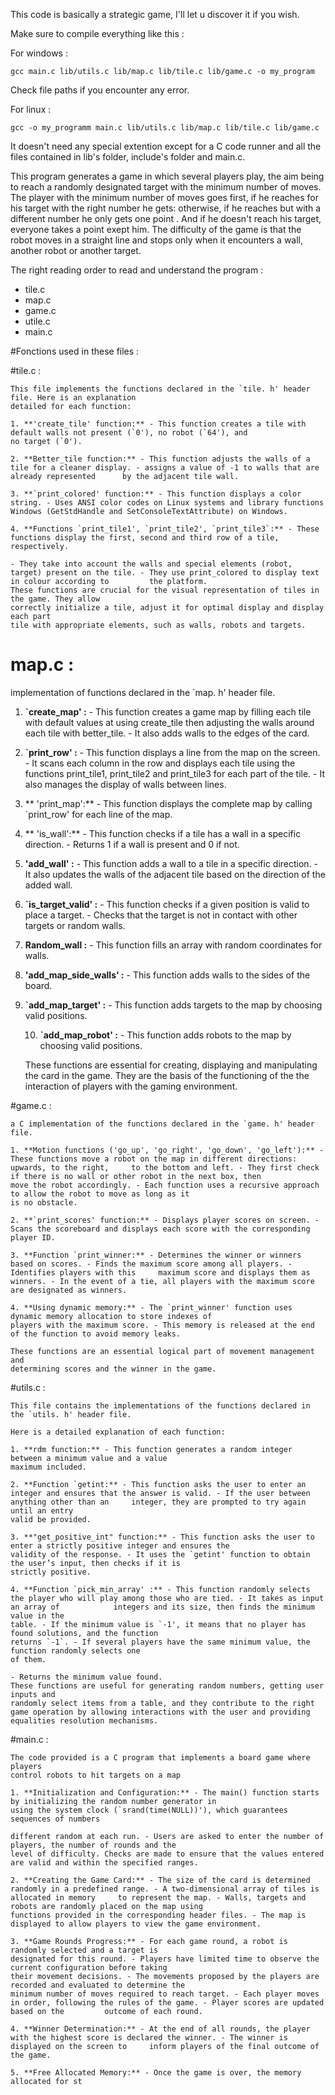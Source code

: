 This code is basically a strategic game, I'll let u discover it if you wish.

Make sure to compile everything like this :

For windows : 

    gcc main.c lib/utils.c lib/map.c lib/tile.c lib/game.c -o my_program

Check file paths if you encounter any error.

For linux :

    gcc -o my_programm main.c lib/utils.c lib/map.c lib/tile.c lib/game.c


It doesn't need any special extention except for a C code runner and all the files contained in lib's folder, include's folder and main.c.

This program generates a game in which several players play, the aim being to reach a randomly designated target with the minimum number of moves. The player with the minimum number of moves goes first, if he reaches for his target with the right number he gets: otherwise, if he reaches but with a different number he only gets one point . And if he doesn't reach his target, everyone takes a point exept him. The difficulty of the game is that the robot moves in a straight line and stops only when it encounters a wall, another robot or another target.

The right reading order to read and understand the program : 
- tile.c
- map.c
- game.c
- utile.c
- main.c

#Fonctions used in these files :

  #tile.c :
  
    This file implements the functions declared in the `tile. h' header file. Here is an explanation 
    detailed for each function: 
    
    1. **'create_tile' function:** - This function creates a tile with default walls not present (`0'), no robot (`64'), and 
    no target (`0'). 
    
    2. **Better_tile function:** - This function adjusts the walls of a tile for a cleaner display. - assigns a value of -1 to walls that are already represented      by the adjacent tile wall. 
    
    3. **`print_colored' function:** - This function displays a color string. - Uses ANSI color codes on Linux systems and library functions 
    Windows (GetStdHandle and SetConsoleTextAttribute) on Windows. 
    
    4. **Functions `print_tile1', `print_tile2', `print_tile3`:** - These functions display the first, second and third row of a tile, respectively.
    
    - They take into account the walls and special elements (robot, target) present on the tile. - They use print_colored to display text in colour according to         the platform. 
    These functions are crucial for the visual representation of tiles in the game. They allow 
    correctly initialize a tile, adjust it for optimal display and display each part 
    tile with appropriate elements, such as walls, robots and targets. 

# map.c :

implementation of functions declared in the `map. h' header file.  

1. **`create_map' :** - This function creates a game map by filling each tile with default values at 
    using create_tile then adjusting the walls around each tile with better_tile. - It also adds walls to the edges of the card. 
    
2. **`print_row' :** - This function displays a line from the map on the screen. - It scans each column in the row and displays each tile using the 
    functions 
    print_tile1, print_tile2 and print_tile3 for each part of the tile. - It also manages the display of walls between lines.
    
3. ** 'print_map':** - This function displays the complete map by calling `print_row' for each line of the map. 
    
4. ** 'is_wall':** - This function checks if a tile has a wall in a specific direction. - Returns 1 if a wall is present and 0 if not. 
    
5. **'add_wall' :** - This function adds a wall to a tile in a specific direction. - It also updates the walls of the adjacent tile based on the             direction of the added wall. 
    
6. **`is_target_valid' :** - This function checks if a given position is valid to place a target. - Checks that the target is not in contact with         other targets or random walls. 
    
7. **Random_wall :** - This function fills an array with random coordinates for walls. 
    
8. **'add_map_side_walls' :** - This function adds walls to the sides of the board. 
    
9. **`add_map_target' :** - This function adds targets to the map by choosing valid positions. 
    
    10. **`add_map_robot' :** - This function adds robots to the map by choosing valid positions. 
    
    These functions are essential for creating, displaying and manipulating the card in the game. 
    They are the basis of the functioning of the the interaction of players with the gaming environment.

#game.c : 

    a C implementation of the functions declared in the `game. h' header file.  
    
    1. **Motion functions ('go_up', 'go_right', 'go_down', 'go_left'):** - These functions move a robot on the map in different directions: upwards, to the right,     to the bottom and left. - They first check if there is no wall or other robot in the next box, then 
    move the robot accordingly. - Each function uses a recursive approach to allow the robot to move as long as it 
    is no obstacle. 
    
    2. **`print_scores' function:** - Displays player scores on screen. - Scans the scoreboard and displays each score with the corresponding player ID. 
    
    3. **Function `print_winner:** - Determines the winner or winners based on scores. - Finds the maximum score among all players. - Identifies players with this     maximum score and displays them as winners. - In the event of a tie, all players with the maximum score are designated as winners. 
    
    4. **Using dynamic memory:** - The `print_winner' function uses dynamic memory allocation to store indexes of 
    players with the maximum score. - This memory is released at the end of the function to avoid memory leaks. 
    
    These functions are an essential logical part of movement management and 
    determining scores and the winner in the game.

#utils.c : 

    This file contains the implementations of the functions declared in the `utils. h' header file. 
    
    Here is a detailed explanation of each function: 
    
    1. **rdm function:** - This function generates a random integer between a minimum value and a value 
    maximum included. 
    
    2. **Function `getint:** - This function asks the user to enter an integer and ensures that the answer is valid. - If the user between anything other than an     integer, they are prompted to try again until an entry 
    valid be provided. 
    
    3. **"get_positive_int" function:** - This function asks the user to enter a strictly positive integer and ensures the 
    validity of the response. - It uses the `getint' function to obtain the user’s input, then checks if it is 
    strictly positive.
    
    4. **Function `pick_min_array' :** - This function randomly selects the player who will play among those who are tied. - It takes as input an array of            integers and its size, then finds the minimum value in the 
    table. - If the minimum value is `-1', it means that no player has found solutions, and the function 
    returns `-1`. - If several players have the same minimum value, the function randomly selects one 
    of them. 
    
    - Returns the minimum value found. 
    These functions are useful for generating random numbers, getting user inputs and 
    randomly select items from a table, and they contribute to the right 
    game operation by allowing interactions with the user and providing 
    equalities resolution mechanisms.

#main.c :

    The code provided is a C program that implements a board game where players 
    control robots to hit targets on a map 
    
    1. **Initialization and Configuration:** - The main() function starts by initializing the random number generator in 
    using the system clock (`srand(time(NULL))'), which guarantees sequences of numbers 
    
    different random at each run. - Users are asked to enter the number of players, the number of rounds and the 
    level of difficulty. Checks are made to ensure that the values entered 
    are valid and within the specified ranges. 
    
    2. **Creating the Game Card:** - The size of the card is determined randomly in a predefined range. - A two-dimensional array of tiles is allocated in memory     to represent the map. - Walls, targets and robots are randomly placed on the map using 
    functions provided in the corresponding header files. - The map is displayed to allow players to view the game environment. 
    
    3. **Game Rounds Progress:** - For each game round, a robot is randomly selected and a target is 
    designated for this round. - Players have limited time to observe the current configuration before taking 
    their movement decisions. - The movements proposed by the players are recorded and evaluated to determine the 
    minimum number of moves required to reach target. - Each player moves in order, following the rules of the game. - Player scores are updated based on the         outcome of each round. 
    
    4. **Winner Determination:** - At the end of all rounds, the player with the highest score is declared the winner. - The winner is displayed on the screen to     inform players of the final outcome of the game. 
    
    5. **Free Allocated Memory:** - Once the game is over, the memory allocated for st
